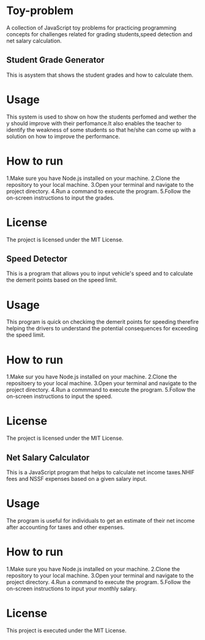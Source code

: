 # Toy-problem
A collection of JavaScript toy problems for practicing programming concepts for challenges related for grading  students,speed detection and net salary calculation.

## Student Grade Generator
This is asystem that  shows the student grades and how to calculate them.

  # Usage 
  This system is used to show on how the students perfomed and wether the y should improve with their perfomance.It also enables the teacher to identify the weakness of some students so that he/she can come up with a solution on how to improve the performance.

   # How to run
   1.Make sure you have Node.js installed on your machine.
   2.Clone the repository to your local machine.
   3.Open your terminal and navigate to the project directory.
   4.Run a command to execute the program.
   5.Follow the on-screen instructions to input the grades.
   
   # License
   The project is licensed under the MIT License.


## Speed Detector
This is a program that allows you to input vehicle's speed and to calculate the demerit points based on the speed limit.
   
   # Usage
   This program is quick on checkimg the demerit points for speeding therefire helping the drivers to understand the potential consequences for exceeding the speed limit.

   # How to run
   1.Make sur you have Node.js installed on your machine.
   2.Clone the repositoery to your local machine.
   3.Open your terminal and navigate to the project directory.
   4.Run a commmand to execute the program.
   5.Follow the on-screen instructions to input the speed.

   # License
   The project is licensed under the MIT License.

 
## Net Salary Calculator
This is a JavaScript program that helps to calculate net income taxes.NHIF fees and NSSF expenses based on a given salary input.
  

   # Usage
The program is useful for individuals to get an estimate of their net income after accounting for taxes and other expenses.

   # How to run 
   1.Make sure you have Node.js installed on your machine.
   2.Clone the repository to your local machine.
   3.Open your terminal and navigate to the project directory.
   4.Run a command to execute the program.
   5.Follow the on-screen instructions to input your monthly salary.

   # License
   This project is executed under the MIT License.
